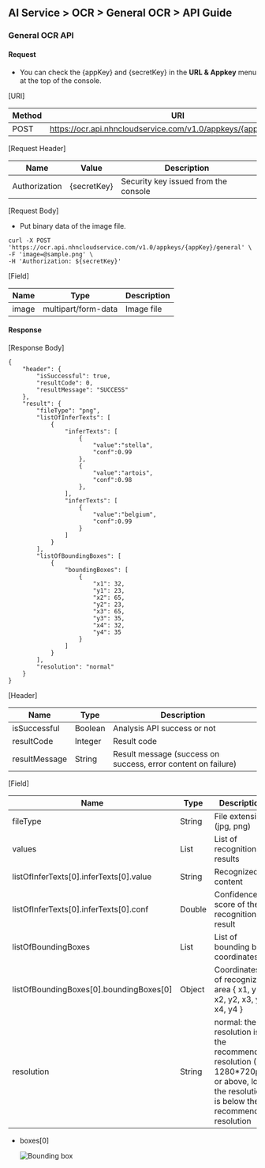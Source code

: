 ## AI Service > OCR > General OCR > API Guide


### General OCR API

#### Request

- You can check the {appKey} and {secretKey} in the **URL & Appkey** menu at the top of the console.

[URI]

| Method | URI                                                               |
|---|-------------------------------------------------------------------|
| POST | https://ocr.api.nhncloudservice.com/v1.0/appkeys/{appKey}/general |

[Request Header]

| Name | Value | Description |
|---|---|---|
| Authorization | {secretKey} | Security key issued from the console |

[Request Body]

- Put binary data of the image file.

```
curl -X POST 'https://ocr.api.nhncloudservice.com/v1.0/appkeys/{appKey}/general' \
-F 'image=@sample.png' \
-H 'Authorization: ${secretKey}'
```

[Field]

| Name | Type | Description |
|---|---|---|
| image | multipart/form-data | Image file |

#### Response

[Response Body]

```
{
    "header": {
        "isSuccessful": true,
        "resultCode": 0,
        "resultMessage": "SUCCESS"
    },
    "result": {
        "fileType": "png",
        "listOfInferTexts": [
            {
                "inferTexts": [
                    {
                        "value":"stella",
                        "conf":0.99
                    },
                    {
                        "value":"artois",
                        "conf":0.98
                    },
                ],
                "inferTexts": [
                    {
                        "value":"belgium",
                        "conf":0.99
                    }
                ]
            }
        ],
        "listOfBoundingBoxes": [
            {
                "boundingBoxes": [
                    {
                        "x1": 32,
                        "y1": 23,
                        "x2": 65,
                        "y2": 23,
                        "x3": 65,
                        "y3": 35,
                        "x4": 32,
                        "y4": 35
                    }
                ]
            }
        ],
        "resolution": "normal"
    }
}
```

[Header]

| Name | Type | Description |
|---|---|---|
| isSuccessful | Boolean | Analysis API success or not |
| resultCode | Integer | Result code |
| resultMessage | String | Result message (success on success, error content on failure) |

[Field]

| Name                                    | Type | Description                                                |
|-----------------------------------------|---|---------------------------------------------------|
| fileType                                | String | File extension (jpg, png)                                  |
| values                                  | List | List of recognition results                                          |
| listOfInferTexts[0].inferTexts[0].value | String | Recognized content                                             |
| listOfInferTexts[0].inferTexts[0].conf  | Double | Confidence score of the recognition result                                         |
| listOfBoundingBoxes                     | List | List of bounding box coordinates                         |
| listOfBoundingBoxes[0].boundingBoxes[0] | Object  | Coordinates of recognized area { x1, y1, x2, y2, x3, y3, x4, y4 }       |
| resolution                              | String | normal: the resolution is the recommended resolution (HD 1280\*720px) or above, low: the resolution is below the recommended resolution |

* boxes[0]

  ![Bounding box](http://static.toastoven.net/prod_ocr/bbox.png)

